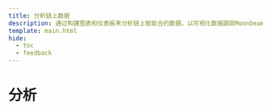 ```yaml
---
title: 分析链上数据 
description: 通过构建图表和仪表板来分析链上智能合约数据，以可视化数据跟踪Moonbeam和Moonriver的指标。
template: main.html
hide:
  - toc
  - feedback
---
```


<h1 class='subsection-title'>分析</h1>
<div class='subsection-wrapper'></div>